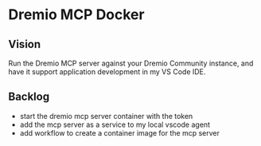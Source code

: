 # Dremio MCP Docker

## Vision

Run the Dremio MCP server against your Dremio Community instance,
and have it support application development in my VS Code IDE.

## Backlog

* start the dremio mcp server container with the token
* add the mcp server as a service to my local vscode agent
* add workflow to create a container image for the mcp server
